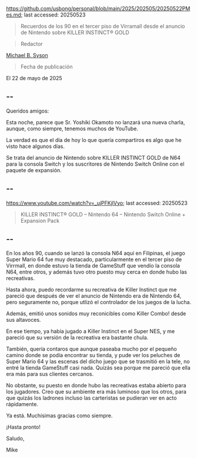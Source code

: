 https://github.com/usbong/personal/blob/main/2025/202505/20250522PMes.md; last accessed: 20250523

> Recuerdos de los 90 en el tercer piso de Virramall desde el anuncio de Nintendo sobre KILLER INSTINCT® GOLD

> Redactor

[Michael B. Syson](https://www.linkedin.com/in/michaelsyson/)

> Fecha de publicación

El 22 de mayo de 2025

## --

Queridos amigos:

Esta noche, parece que Sr. Yoshiki Okamoto no lanzará una nueva charla, aunque, como siempre, tenemos muchos de YouTube.

La verdad es que el día de hoy lo que quería compartiros es algo que he visto hace algunos días.

Se trata del anuncio de Nintendo sobre KILLER INSTINCT GOLD de N64 para la consola Switch y los suscritores de Nintendo Switch Online con el paquete de expansión. 

## --

https://www.youtube.com/watch?v=_ujPFKjIVyo; last accessed: 20250523

> KILLER INSTINCT® GOLD – Nintendo 64 – Nintendo Switch Online + Expansion Pack 

## --

En los años 90, cuando se lanzó la consola N64 aquí en Filipinas, el juego Super Mario 64 fue muy destacado, particularmente en el tercer piso de Virrmall, en donde estuvo la tienda de GameStuff que vendío la consola N64, entre otros, y además tuvo otro puesto muy cerca en donde hubo las recreativas. 

Hasta ahora, puedo recordarme su recreativa de Killer Instinct que me pareció que después de ver el anuncio de Nintendo era de Nintendo 64, pero seguramente no, porque utlizó el controlador de los juegos de la lucha.

Además, emitió unos sonidos muy reconicibles como Killer Combo! desde sus altavoces.

En ese tiempo, ya había jugado a Killer Instinct en el Super NES, y me pareció que su versión de la recreativa era bastante chula.

También, quería contaros que aunque paseaba mucho por el pequeño camino donde se podía encontrar su tienda, y pude ver los peluches de Super Mario 64 y las escenas del dicho juego que se trasmitió en la tele, no entré la tienda GameStuff casi nada. Quizás sea porque me pareció que ella era más para sus clientes cercanos. 

No obstante, su puesto en donde hubo las recreativas estaba abierto para los jugadores. Creo que su ambiente era más luminoso que los otros, para que quizás los ladrones incluso las carteristas se pudieran ver en acto rápidamente. 

Ya está. Muchísimas gracias como siempre.

¡Hasta pronto!

Saludo,

Mike
